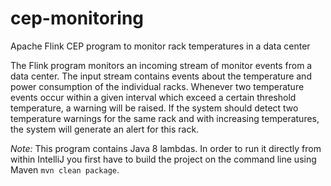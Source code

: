 # cep-monitoring
Apache Flink CEP program to monitor rack temperatures in a data center

The Flink program monitors an incoming stream of monitor events from a data center.
The input stream contains events about the temperature and power consumption of the individual racks.
Whenever two temperature events occur within a given interval which exceed a certain threshold temperature, a warning will be raised.
If the system should detect two temperature warnings for the same rack and with increasing temperatures, the system will generate an alert for this rack.

*Note:* This program contains Java 8 lambdas.
 In order to run it directly from within IntelliJ you first have to build the project on the command line using Maven `mvn clean package`.